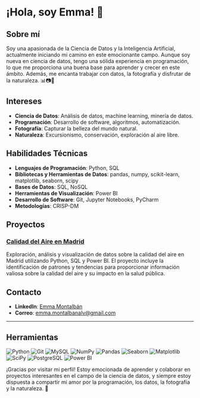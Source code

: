 # ¡Hola, soy Emma! 👋

## Sobre mí

Soy una apasionada de la Ciencia de Datos y la Inteligencia Artificial, actualmente iniciando mi camino en este emocionante campo. Aunque soy nueva en ciencia de datos, tengo una sólida experiencia en programación, lo que me proporciona una buena base para aprender y crecer en este ámbito. Además, me encanta trabajar con datos, la fotografía y disfrutar de la naturaleza. 📊📷🌿

## Intereses

- **Ciencia de Datos**: Análisis de datos, machine learning, minería de datos.
- **Programación**: Desarrollo de software, algoritmos, automatización.
- **Fotografía**: Capturar la belleza del mundo natural.
- **Naturaleza**: Excursionismo, conservación, exploración al aire libre.

## Habilidades Técnicas

- **Lenguajes de Programación**: Python, SQL
- **Bibliotecas y Herramientas de Datos**: pandas, numpy, scikit-learn, matplotlib, seaborn, scipy
- **Bases de Datos**: SQL, NoSQL
- **Herramientas de Visualización**: Power BI
- **Desarrollo de Software**: Git, Jupyter Notebooks, PyCharm
- **Metodologías**: CRISP-DM

## Proyectos

### [Calidad del Aire en Madrid](https://github.com/EmmaMontalbanA/Calidad_Aire_Madrid)
Exploración, análisis y visualización de datos sobre la calidad del aire en Madrid utilizando Python, SQL y Power BI. El proyecto incluye la identificación de patrones y tendencias para proporcionar información valiosa sobre la calidad del aire y su impacto en la salud pública.

## Contacto

- **LinkedIn**: [Emma Montalbán](https://linkedin.com/in/emmamontalban)
- **Correo**: [emma.montalbanalv@gmail.com](mailto:emma.montalbanalv@gmail.com)

---

## Herramientas
<p>
  <img src="https://img.shields.io/badge/-Python-3776AB?style=for-the-badge&logo=python&logoColor=white" alt="Python">
  <img src="https://img.shields.io/badge/-Git-F05032?style=for-the-badge&logo=git&logoColor=white" alt="Git">
  <img src="https://img.shields.io/badge/-MySQL-4479A1?style=for-the-badge&logo=mysql&logoColor=white" alt="MySQL">
  <img src="https://img.shields.io/badge/-NumPy-013243?style=for-the-badge&logo=numpy&logoColor=white" alt="NumPy">
  <img src="https://img.shields.io/badge/-Pandas-150458?style=for-the-badge&logo=pandas&logoColor=white" alt="Pandas">
  <img src="https://img.shields.io/badge/-Seaborn-3776AB?style=for-the-badge&logoColor=white" alt="Seaborn">
  <img src="https://img.shields.io/badge/-Matplotlib-3776AB?style=for-the-badge&logo=matplotlib&logoColor=white" alt="Matplotlib">
  <img src="https://img.shields.io/badge/-SciPy-8CAAE6?style=for-the-badge&logo=scipy&logoColor=white" alt="SciPy">
  <img src="https://img.shields.io/badge/-PostgreSQL-4169E1?style=for-the-badge&logo=postgresql&logoColor=white" alt="PostgreSQL">
  <img src="https://img.shields.io/badge/-Power%20BI-F2C811?style=for-the-badge&logo=power-bi&logoColor=black" alt="Power BI">
</p>
¡Gracias por visitar mi perfil! Estoy emocionada de aprender y colaborar en proyectos interesantes en el campo de la ciencia de datos, y siempre estoy dispuesta a compartir mi amor por la programación, los datos, la fotografía y la naturaleza. 🌟

